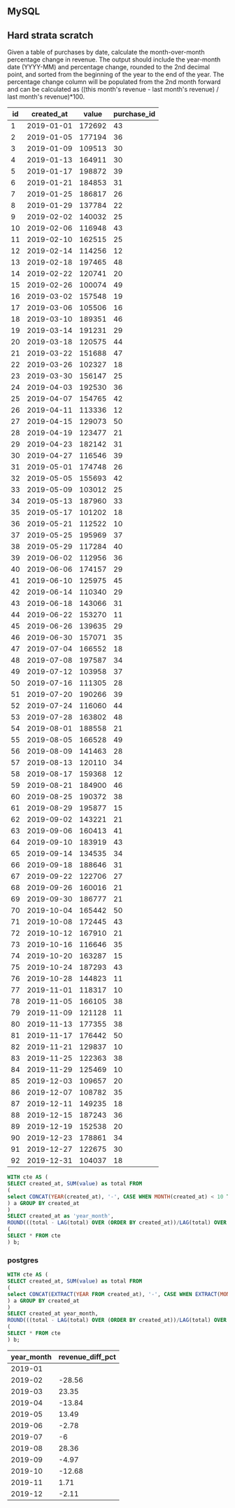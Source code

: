 ## MySQL
## Hard strata scratch
Given a table of purchases by date, calculate the month-over-month percentage change in revenue. The output should include 
the year-month date (YYYY-MM) and percentage change, rounded to the 2nd decimal point, and sorted from the beginning of 
the year to the end of the year.
The percentage change column will be populated from the 2nd month forward and can be calculated as ((this month's 
revenue - last month's revenue) / last month's revenue)*100.
<table class="ResultsTable__table"><thead><tr class="ResultsTable__header-row"><th class="ResultsTable__header-cell">id</th><th class="ResultsTable__header-cell">created_at</th><th class="ResultsTable__header-cell">value</th><th class="ResultsTable__header-cell">purchase_id</th></tr></thead><tbody><tr class="ResultsTable__row "><td class="ResultsTable__cell">1</td><td class="ResultsTable__cell">2019-01-01</td><td class="ResultsTable__cell">172692</td><td class="ResultsTable__cell">43</td></tr><tr class="ResultsTable__row "><td class="ResultsTable__cell">2</td><td class="ResultsTable__cell">2019-01-05</td><td class="ResultsTable__cell">177194</td><td class="ResultsTable__cell">36</td></tr><tr class="ResultsTable__row "><td class="ResultsTable__cell">3</td><td class="ResultsTable__cell">2019-01-09</td><td class="ResultsTable__cell">109513</td><td class="ResultsTable__cell">30</td></tr><tr class="ResultsTable__row "><td class="ResultsTable__cell">4</td><td class="ResultsTable__cell">2019-01-13</td><td class="ResultsTable__cell">164911</td><td class="ResultsTable__cell">30</td></tr><tr class="ResultsTable__row "><td class="ResultsTable__cell">5</td><td class="ResultsTable__cell">2019-01-17</td><td class="ResultsTable__cell">198872</td><td class="ResultsTable__cell">39</td></tr><tr class="ResultsTable__row "><td class="ResultsTable__cell">6</td><td class="ResultsTable__cell">2019-01-21</td><td class="ResultsTable__cell">184853</td><td class="ResultsTable__cell">31</td></tr><tr class="ResultsTable__row "><td class="ResultsTable__cell">7</td><td class="ResultsTable__cell">2019-01-25</td><td class="ResultsTable__cell">186817</td><td class="ResultsTable__cell">26</td></tr><tr class="ResultsTable__row "><td class="ResultsTable__cell">8</td><td class="ResultsTable__cell">2019-01-29</td><td class="ResultsTable__cell">137784</td><td class="ResultsTable__cell">22</td></tr><tr class="ResultsTable__row "><td class="ResultsTable__cell">9</td><td class="ResultsTable__cell">2019-02-02</td><td class="ResultsTable__cell">140032</td><td class="ResultsTable__cell">25</td></tr><tr class="ResultsTable__row "><td class="ResultsTable__cell">10</td><td class="ResultsTable__cell">2019-02-06</td><td class="ResultsTable__cell">116948</td><td class="ResultsTable__cell">43</td></tr><tr class="ResultsTable__row "><td class="ResultsTable__cell">11</td><td class="ResultsTable__cell">2019-02-10</td><td class="ResultsTable__cell">162515</td><td class="ResultsTable__cell">25</td></tr><tr class="ResultsTable__row "><td class="ResultsTable__cell">12</td><td class="ResultsTable__cell">2019-02-14</td><td class="ResultsTable__cell">114256</td><td class="ResultsTable__cell">12</td></tr><tr class="ResultsTable__row "><td class="ResultsTable__cell">13</td><td class="ResultsTable__cell">2019-02-18</td><td class="ResultsTable__cell">197465</td><td class="ResultsTable__cell">48</td></tr><tr class="ResultsTable__row "><td class="ResultsTable__cell">14</td><td class="ResultsTable__cell">2019-02-22</td><td class="ResultsTable__cell">120741</td><td class="ResultsTable__cell">20</td></tr><tr class="ResultsTable__row "><td class="ResultsTable__cell">15</td><td class="ResultsTable__cell">2019-02-26</td><td class="ResultsTable__cell">100074</td><td class="ResultsTable__cell">49</td></tr><tr class="ResultsTable__row "><td class="ResultsTable__cell">16</td><td class="ResultsTable__cell">2019-03-02</td><td class="ResultsTable__cell">157548</td><td class="ResultsTable__cell">19</td></tr><tr class="ResultsTable__row "><td class="ResultsTable__cell">17</td><td class="ResultsTable__cell">2019-03-06</td><td class="ResultsTable__cell">105506</td><td class="ResultsTable__cell">16</td></tr><tr class="ResultsTable__row "><td class="ResultsTable__cell">18</td><td class="ResultsTable__cell">2019-03-10</td><td class="ResultsTable__cell">189351</td><td class="ResultsTable__cell">46</td></tr><tr class="ResultsTable__row "><td class="ResultsTable__cell">19</td><td class="ResultsTable__cell">2019-03-14</td><td class="ResultsTable__cell">191231</td><td class="ResultsTable__cell">29</td></tr><tr class="ResultsTable__row "><td class="ResultsTable__cell">20</td><td class="ResultsTable__cell">2019-03-18</td><td class="ResultsTable__cell">120575</td><td class="ResultsTable__cell">44</td></tr><tr class="ResultsTable__row "><td class="ResultsTable__cell">21</td><td class="ResultsTable__cell">2019-03-22</td><td class="ResultsTable__cell">151688</td><td class="ResultsTable__cell">47</td></tr><tr class="ResultsTable__row "><td class="ResultsTable__cell">22</td><td class="ResultsTable__cell">2019-03-26</td><td class="ResultsTable__cell">102327</td><td class="ResultsTable__cell">18</td></tr><tr class="ResultsTable__row "><td class="ResultsTable__cell">23</td><td class="ResultsTable__cell">2019-03-30</td><td class="ResultsTable__cell">156147</td><td class="ResultsTable__cell">25</td></tr><tr class="ResultsTable__row "><td class="ResultsTable__cell">24</td><td class="ResultsTable__cell">2019-04-03</td><td class="ResultsTable__cell">192530</td><td class="ResultsTable__cell">36</td></tr><tr class="ResultsTable__row "><td class="ResultsTable__cell">25</td><td class="ResultsTable__cell">2019-04-07</td><td class="ResultsTable__cell">154765</td><td class="ResultsTable__cell">42</td></tr><tr class="ResultsTable__row "><td class="ResultsTable__cell">26</td><td class="ResultsTable__cell">2019-04-11</td><td class="ResultsTable__cell">113336</td><td class="ResultsTable__cell">12</td></tr><tr class="ResultsTable__row "><td class="ResultsTable__cell">27</td><td class="ResultsTable__cell">2019-04-15</td><td class="ResultsTable__cell">129073</td><td class="ResultsTable__cell">50</td></tr><tr class="ResultsTable__row "><td class="ResultsTable__cell">28</td><td class="ResultsTable__cell">2019-04-19</td><td class="ResultsTable__cell">123477</td><td class="ResultsTable__cell">21</td></tr><tr class="ResultsTable__row "><td class="ResultsTable__cell">29</td><td class="ResultsTable__cell">2019-04-23</td><td class="ResultsTable__cell">182142</td><td class="ResultsTable__cell">31</td></tr><tr class="ResultsTable__row "><td class="ResultsTable__cell">30</td><td class="ResultsTable__cell">2019-04-27</td><td class="ResultsTable__cell">116546</td><td class="ResultsTable__cell">39</td></tr><tr class="ResultsTable__row "><td class="ResultsTable__cell">31</td><td class="ResultsTable__cell">2019-05-01</td><td class="ResultsTable__cell">174748</td><td class="ResultsTable__cell">26</td></tr><tr class="ResultsTable__row "><td class="ResultsTable__cell">32</td><td class="ResultsTable__cell">2019-05-05</td><td class="ResultsTable__cell">155693</td><td class="ResultsTable__cell">42</td></tr><tr class="ResultsTable__row "><td class="ResultsTable__cell">33</td><td class="ResultsTable__cell">2019-05-09</td><td class="ResultsTable__cell">103012</td><td class="ResultsTable__cell">25</td></tr><tr class="ResultsTable__row "><td class="ResultsTable__cell">34</td><td class="ResultsTable__cell">2019-05-13</td><td class="ResultsTable__cell">187960</td><td class="ResultsTable__cell">33</td></tr><tr class="ResultsTable__row "><td class="ResultsTable__cell">35</td><td class="ResultsTable__cell">2019-05-17</td><td class="ResultsTable__cell">101202</td><td class="ResultsTable__cell">18</td></tr><tr class="ResultsTable__row "><td class="ResultsTable__cell">36</td><td class="ResultsTable__cell">2019-05-21</td><td class="ResultsTable__cell">112522</td><td class="ResultsTable__cell">10</td></tr><tr class="ResultsTable__row "><td class="ResultsTable__cell">37</td><td class="ResultsTable__cell">2019-05-25</td><td class="ResultsTable__cell">195969</td><td class="ResultsTable__cell">37</td></tr><tr class="ResultsTable__row "><td class="ResultsTable__cell">38</td><td class="ResultsTable__cell">2019-05-29</td><td class="ResultsTable__cell">117284</td><td class="ResultsTable__cell">40</td></tr><tr class="ResultsTable__row "><td class="ResultsTable__cell">39</td><td class="ResultsTable__cell">2019-06-02</td><td class="ResultsTable__cell">112956</td><td class="ResultsTable__cell">36</td></tr><tr class="ResultsTable__row "><td class="ResultsTable__cell">40</td><td class="ResultsTable__cell">2019-06-06</td><td class="ResultsTable__cell">174157</td><td class="ResultsTable__cell">29</td></tr><tr class="ResultsTable__row "><td class="ResultsTable__cell">41</td><td class="ResultsTable__cell">2019-06-10</td><td class="ResultsTable__cell">125975</td><td class="ResultsTable__cell">45</td></tr><tr class="ResultsTable__row "><td class="ResultsTable__cell">42</td><td class="ResultsTable__cell">2019-06-14</td><td class="ResultsTable__cell">110340</td><td class="ResultsTable__cell">29</td></tr><tr class="ResultsTable__row "><td class="ResultsTable__cell">43</td><td class="ResultsTable__cell">2019-06-18</td><td class="ResultsTable__cell">143066</td><td class="ResultsTable__cell">31</td></tr><tr class="ResultsTable__row "><td class="ResultsTable__cell">44</td><td class="ResultsTable__cell">2019-06-22</td><td class="ResultsTable__cell">153270</td><td class="ResultsTable__cell">11</td></tr><tr class="ResultsTable__row "><td class="ResultsTable__cell">45</td><td class="ResultsTable__cell">2019-06-26</td><td class="ResultsTable__cell">139635</td><td class="ResultsTable__cell">29</td></tr><tr class="ResultsTable__row "><td class="ResultsTable__cell">46</td><td class="ResultsTable__cell">2019-06-30</td><td class="ResultsTable__cell">157071</td><td class="ResultsTable__cell">35</td></tr><tr class="ResultsTable__row "><td class="ResultsTable__cell">47</td><td class="ResultsTable__cell">2019-07-04</td><td class="ResultsTable__cell">166552</td><td class="ResultsTable__cell">18</td></tr><tr class="ResultsTable__row "><td class="ResultsTable__cell">48</td><td class="ResultsTable__cell">2019-07-08</td><td class="ResultsTable__cell">197587</td><td class="ResultsTable__cell">34</td></tr><tr class="ResultsTable__row "><td class="ResultsTable__cell">49</td><td class="ResultsTable__cell">2019-07-12</td><td class="ResultsTable__cell">103958</td><td class="ResultsTable__cell">37</td></tr><tr class="ResultsTable__row "><td class="ResultsTable__cell">50</td><td class="ResultsTable__cell">2019-07-16</td><td class="ResultsTable__cell">111305</td><td class="ResultsTable__cell">28</td></tr><tr class="ResultsTable__row "><td class="ResultsTable__cell">51</td><td class="ResultsTable__cell">2019-07-20</td><td class="ResultsTable__cell">190266</td><td class="ResultsTable__cell">39</td></tr><tr class="ResultsTable__row "><td class="ResultsTable__cell">52</td><td class="ResultsTable__cell">2019-07-24</td><td class="ResultsTable__cell">116060</td><td class="ResultsTable__cell">44</td></tr><tr class="ResultsTable__row "><td class="ResultsTable__cell">53</td><td class="ResultsTable__cell">2019-07-28</td><td class="ResultsTable__cell">163802</td><td class="ResultsTable__cell">48</td></tr><tr class="ResultsTable__row "><td class="ResultsTable__cell">54</td><td class="ResultsTable__cell">2019-08-01</td><td class="ResultsTable__cell">188558</td><td class="ResultsTable__cell">21</td></tr><tr class="ResultsTable__row "><td class="ResultsTable__cell">55</td><td class="ResultsTable__cell">2019-08-05</td><td class="ResultsTable__cell">166528</td><td class="ResultsTable__cell">49</td></tr><tr class="ResultsTable__row "><td class="ResultsTable__cell">56</td><td class="ResultsTable__cell">2019-08-09</td><td class="ResultsTable__cell">141463</td><td class="ResultsTable__cell">28</td></tr><tr class="ResultsTable__row "><td class="ResultsTable__cell">57</td><td class="ResultsTable__cell">2019-08-13</td><td class="ResultsTable__cell">120110</td><td class="ResultsTable__cell">34</td></tr><tr class="ResultsTable__row "><td class="ResultsTable__cell">58</td><td class="ResultsTable__cell">2019-08-17</td><td class="ResultsTable__cell">159368</td><td class="ResultsTable__cell">12</td></tr><tr class="ResultsTable__row "><td class="ResultsTable__cell">59</td><td class="ResultsTable__cell">2019-08-21</td><td class="ResultsTable__cell">184900</td><td class="ResultsTable__cell">46</td></tr><tr class="ResultsTable__row "><td class="ResultsTable__cell">60</td><td class="ResultsTable__cell">2019-08-25</td><td class="ResultsTable__cell">190372</td><td class="ResultsTable__cell">38</td></tr><tr class="ResultsTable__row "><td class="ResultsTable__cell">61</td><td class="ResultsTable__cell">2019-08-29</td><td class="ResultsTable__cell">195877</td><td class="ResultsTable__cell">15</td></tr><tr class="ResultsTable__row "><td class="ResultsTable__cell">62</td><td class="ResultsTable__cell">2019-09-02</td><td class="ResultsTable__cell">143221</td><td class="ResultsTable__cell">21</td></tr><tr class="ResultsTable__row "><td class="ResultsTable__cell">63</td><td class="ResultsTable__cell">2019-09-06</td><td class="ResultsTable__cell">160413</td><td class="ResultsTable__cell">41</td></tr><tr class="ResultsTable__row "><td class="ResultsTable__cell">64</td><td class="ResultsTable__cell">2019-09-10</td><td class="ResultsTable__cell">183919</td><td class="ResultsTable__cell">43</td></tr><tr class="ResultsTable__row "><td class="ResultsTable__cell">65</td><td class="ResultsTable__cell">2019-09-14</td><td class="ResultsTable__cell">134535</td><td class="ResultsTable__cell">34</td></tr><tr class="ResultsTable__row "><td class="ResultsTable__cell">66</td><td class="ResultsTable__cell">2019-09-18</td><td class="ResultsTable__cell">188646</td><td class="ResultsTable__cell">31</td></tr><tr class="ResultsTable__row "><td class="ResultsTable__cell">67</td><td class="ResultsTable__cell">2019-09-22</td><td class="ResultsTable__cell">122706</td><td class="ResultsTable__cell">27</td></tr><tr class="ResultsTable__row "><td class="ResultsTable__cell">68</td><td class="ResultsTable__cell">2019-09-26</td><td class="ResultsTable__cell">160016</td><td class="ResultsTable__cell">21</td></tr><tr class="ResultsTable__row "><td class="ResultsTable__cell">69</td><td class="ResultsTable__cell">2019-09-30</td><td class="ResultsTable__cell">186777</td><td class="ResultsTable__cell">21</td></tr><tr class="ResultsTable__row "><td class="ResultsTable__cell">70</td><td class="ResultsTable__cell">2019-10-04</td><td class="ResultsTable__cell">165442</td><td class="ResultsTable__cell">50</td></tr><tr class="ResultsTable__row "><td class="ResultsTable__cell">71</td><td class="ResultsTable__cell">2019-10-08</td><td class="ResultsTable__cell">172445</td><td class="ResultsTable__cell">43</td></tr><tr class="ResultsTable__row "><td class="ResultsTable__cell">72</td><td class="ResultsTable__cell">2019-10-12</td><td class="ResultsTable__cell">167910</td><td class="ResultsTable__cell">21</td></tr><tr class="ResultsTable__row "><td class="ResultsTable__cell">73</td><td class="ResultsTable__cell">2019-10-16</td><td class="ResultsTable__cell">116646</td><td class="ResultsTable__cell">35</td></tr><tr class="ResultsTable__row "><td class="ResultsTable__cell">74</td><td class="ResultsTable__cell">2019-10-20</td><td class="ResultsTable__cell">163287</td><td class="ResultsTable__cell">15</td></tr><tr class="ResultsTable__row "><td class="ResultsTable__cell">75</td><td class="ResultsTable__cell">2019-10-24</td><td class="ResultsTable__cell">187293</td><td class="ResultsTable__cell">43</td></tr><tr class="ResultsTable__row "><td class="ResultsTable__cell">76</td><td class="ResultsTable__cell">2019-10-28</td><td class="ResultsTable__cell">144823</td><td class="ResultsTable__cell">11</td></tr><tr class="ResultsTable__row "><td class="ResultsTable__cell">77</td><td class="ResultsTable__cell">2019-11-01</td><td class="ResultsTable__cell">118317</td><td class="ResultsTable__cell">10</td></tr><tr class="ResultsTable__row "><td class="ResultsTable__cell">78</td><td class="ResultsTable__cell">2019-11-05</td><td class="ResultsTable__cell">166105</td><td class="ResultsTable__cell">38</td></tr><tr class="ResultsTable__row "><td class="ResultsTable__cell">79</td><td class="ResultsTable__cell">2019-11-09</td><td class="ResultsTable__cell">121128</td><td class="ResultsTable__cell">11</td></tr><tr class="ResultsTable__row "><td class="ResultsTable__cell">80</td><td class="ResultsTable__cell">2019-11-13</td><td class="ResultsTable__cell">177355</td><td class="ResultsTable__cell">38</td></tr><tr class="ResultsTable__row "><td class="ResultsTable__cell">81</td><td class="ResultsTable__cell">2019-11-17</td><td class="ResultsTable__cell">176442</td><td class="ResultsTable__cell">50</td></tr><tr class="ResultsTable__row "><td class="ResultsTable__cell">82</td><td class="ResultsTable__cell">2019-11-21</td><td class="ResultsTable__cell">129837</td><td class="ResultsTable__cell">10</td></tr><tr class="ResultsTable__row "><td class="ResultsTable__cell">83</td><td class="ResultsTable__cell">2019-11-25</td><td class="ResultsTable__cell">122363</td><td class="ResultsTable__cell">38</td></tr><tr class="ResultsTable__row "><td class="ResultsTable__cell">84</td><td class="ResultsTable__cell">2019-11-29</td><td class="ResultsTable__cell">125469</td><td class="ResultsTable__cell">10</td></tr><tr class="ResultsTable__row "><td class="ResultsTable__cell">85</td><td class="ResultsTable__cell">2019-12-03</td><td class="ResultsTable__cell">109657</td><td class="ResultsTable__cell">20</td></tr><tr class="ResultsTable__row "><td class="ResultsTable__cell">86</td><td class="ResultsTable__cell">2019-12-07</td><td class="ResultsTable__cell">108782</td><td class="ResultsTable__cell">35</td></tr><tr class="ResultsTable__row "><td class="ResultsTable__cell">87</td><td class="ResultsTable__cell">2019-12-11</td><td class="ResultsTable__cell">149235</td><td class="ResultsTable__cell">18</td></tr><tr class="ResultsTable__row "><td class="ResultsTable__cell">88</td><td class="ResultsTable__cell">2019-12-15</td><td class="ResultsTable__cell">187243</td><td class="ResultsTable__cell">36</td></tr><tr class="ResultsTable__row "><td class="ResultsTable__cell">89</td><td class="ResultsTable__cell">2019-12-19</td><td class="ResultsTable__cell">152538</td><td class="ResultsTable__cell">20</td></tr><tr class="ResultsTable__row "><td class="ResultsTable__cell">90</td><td class="ResultsTable__cell">2019-12-23</td><td class="ResultsTable__cell">178861</td><td class="ResultsTable__cell">34</td></tr><tr class="ResultsTable__row "><td class="ResultsTable__cell">91</td><td class="ResultsTable__cell">2019-12-27</td><td class="ResultsTable__cell">122675</td><td class="ResultsTable__cell">30</td></tr><tr class="ResultsTable__row "><td class="ResultsTable__cell">92</td><td class="ResultsTable__cell">2019-12-31</td><td class="ResultsTable__cell">104037</td><td class="ResultsTable__cell">18</td></tr></tbody></table>

```sql
WITH cte AS (
SELECT created_at, SUM(value) as total FROM
(
select CONCAT(YEAR(created_at), '-', CASE WHEN MONTH(created_at) < 10 THEN '0' ELSE '' END, MONTH(created_at)) created_at, value from sf_transactions ORDER BY created_at
) a GROUP BY created_at
)
SELECT created_at as 'year_month', 
ROUND(((total - LAG(total) OVER (ORDER BY created_at))/LAG(total) OVER (ORDER BY created_at))*100, 2) as revenue_diff_pct FROM 
(
SELECT * FROM cte
) b;
```
### postgres
```sql
WITH cte AS (
SELECT created_at, SUM(value) as total FROM
(
select CONCAT(EXTRACT(YEAR FROM created_at), '-', CASE WHEN EXTRACT(MONTH FROM created_at) < 10 THEN '0' ELSE '' END, EXTRACT(MONTH FROM created_at)) created_at, value from sf_transactions sf ORDER BY created_at
) a GROUP BY created_at
)
SELECT created_at year_month, 
ROUND(((total - LAG(total) OVER (ORDER BY created_at))/LAG(total) OVER (ORDER BY created_at))*100, 2) as revenue_diff_pct FROM 
(
SELECT * FROM cte
) b;
```
<table class="ResultsTable__table"><thead><tr class="ResultsTable__header-row"><th class="ResultsTable__header-cell">year_month</th><th class="ResultsTable__header-cell">revenue_diff_pct</th></tr></thead><tbody><tr class="ResultsTable__row "><td class="ResultsTable__cell">2019-01</td><td class="ResultsTable__cell"></td></tr><tr class="ResultsTable__row "><td class="ResultsTable__cell">2019-02</td><td class="ResultsTable__cell">-28.56</td></tr><tr class="ResultsTable__row "><td class="ResultsTable__cell">2019-03</td><td class="ResultsTable__cell">23.35</td></tr><tr class="ResultsTable__row "><td class="ResultsTable__cell">2019-04</td><td class="ResultsTable__cell">-13.84</td></tr><tr class="ResultsTable__row "><td class="ResultsTable__cell">2019-05</td><td class="ResultsTable__cell">13.49</td></tr><tr class="ResultsTable__row "><td class="ResultsTable__cell">2019-06</td><td class="ResultsTable__cell">-2.78</td></tr><tr class="ResultsTable__row "><td class="ResultsTable__cell">2019-07</td><td class="ResultsTable__cell">-6</td></tr><tr class="ResultsTable__row "><td class="ResultsTable__cell">2019-08</td><td class="ResultsTable__cell">28.36</td></tr><tr class="ResultsTable__row "><td class="ResultsTable__cell">2019-09</td><td class="ResultsTable__cell">-4.97</td></tr><tr class="ResultsTable__row "><td class="ResultsTable__cell">2019-10</td><td class="ResultsTable__cell">-12.68</td></tr><tr class="ResultsTable__row "><td class="ResultsTable__cell">2019-11</td><td class="ResultsTable__cell">1.71</td></tr><tr class="ResultsTable__row "><td class="ResultsTable__cell">2019-12</td><td class="ResultsTable__cell">-2.11</td></tr></tbody></table>